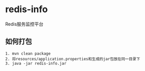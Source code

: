 # redis-info
Redis服务监控平台

## 如何打包
```
1. mvn clean package
2. 将resources/application.properties和生成的jar包放在同一目录下
3. java -jar redis-info.jar
```